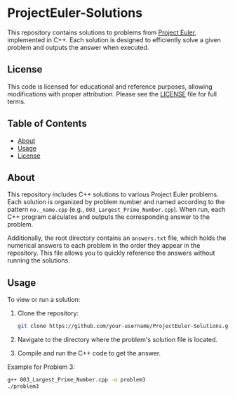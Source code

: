 # ProjectEuler-Solutions

This repository contains solutions to problems from [Project Euler](https://projecteuler.net/), implemented in C++. Each solution is designed to efficiently solve a given problem and outputs the answer when executed.

## License
This code is licensed for educational and reference purposes, allowing modifications with proper attribution. Please see the [LICENSE](./LICENSE) file for full terms.

## Table of Contents
- [About](#about)
- [Usage](#usage)
- [License](#license)

## About
This repository includes C++ solutions to various Project Euler problems. Each solution is organized by problem number and named according to the pattern `no._name.cpp` (e.g., `003_Largest_Prime_Number.cpp`). When run, each C++ program calculates and outputs the corresponding answer to the problem.

Additionally, the root directory contains an `answers.txt` file, which holds the numerical answers to each problem in the order they appear in the repository. This file allows you to quickly reference the answers without running the solutions.


## Usage
To view or run a solution:

1. Clone the repository:
    ```bash
    git clone https://github.com/your-username/ProjectEuler-Solutions.git
    ```

2. Navigate to the directory where the problem's solution file is located.

3. Compile and run the C++ code to get the answer.

Example for Problem 3:
   ```bash
   g++ 003_Largest_Prime_Number.cpp -o problem3
   ./problem3
   ```
